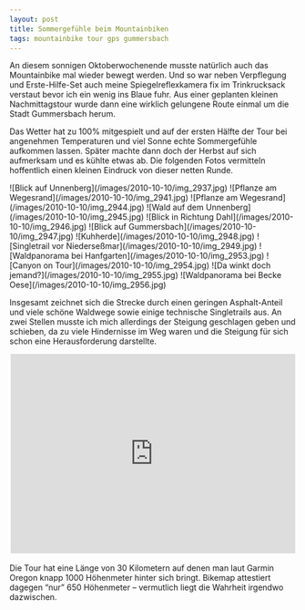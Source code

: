 ```yaml
---
layout: post
title: Sommergefühle beim Mountainbiken
tags: mountainbike tour gps gummersbach
---
```


An diesem sonnigen Oktoberwochenende musste natürlich auch das Mountainbike mal wieder bewegt werden. Und so war neben Verpflegung und Erste-Hilfe-Set auch meine Spiegelreflexkamera fix im Trinkrucksack verstaut bevor ich ein wenig ins Blaue fuhr. Aus einer geplanten kleinen Nachmittagstour wurde dann eine wirklich gelungene Route einmal um die Stadt Gummersbach herum.

Das Wetter hat zu 100% mitgespielt und auf der ersten Hälfte der Tour bei angenehmen Temperaturen und viel Sonne echte Sommergefühle aufkommen lassen. Später machte dann doch der Herbst auf sich aufmerksam und es kühlte etwas ab. Die folgenden Fotos vermitteln hoffentlich einen kleinen Eindruck von dieser netten Runde.

<div class="gallery" markdown="1">
![Blick auf Unnenberg](/images/2010-10-10/img_2937.jpg)
![Pflanze am Wegesrand](/images/2010-10-10/img_2941.jpg)
![Pflanze am Wegesrand](/images/2010-10-10/img_2944.jpg)
![Wald auf dem Unnenberg](/images/2010-10-10/img_2945.jpg)
![Blick in Richtung Dahl](/images/2010-10-10/img_2946.jpg)
![Blick auf Gummersbach](/images/2010-10-10/img_2947.jpg)
![Kuhherde](/images/2010-10-10/img_2948.jpg)
![Singletrail vor Niederseßmar](/images/2010-10-10/img_2949.jpg)
![Waldpanorama bei Hanfgarten](/images/2010-10-10/img_2953.jpg)
![Canyon on Tour](/images/2010-10-10/img_2954.jpg)
![Da winkt doch jemand?](/images/2010-10-10/img_2955.jpg)
![Waldpanorama bei Becke Oese](/images/2010-10-10/img_2956.jpg)
</div>

Insgesamt zeichnet sich die Strecke durch einen geringen Asphalt-Anteil und viele schöne Waldwege sowie einige technische Singletrails aus. An zwei Stellen musste ich mich allerdings der Steigung geschlagen geben und schieben, da zu viele Hindernisse im Weg waren und die Steigung für sich schon eine Herausforderung darstellte.

<div style="max-width: 500px; margin: 10px auto;"><iframe width="500" height="350" border="0" src="http://www.bikemap.net/route/726526/widget?width=500&amp;height=350&amp;extended=false&amp;maptype=2&amp;unit=km&amp;redirect=no&amp;distance_markers=always" frameborder="0" marginheight="0" marginwidth="0" scrolling="no">&nbsp;</iframe></div>

Die Tour hat eine Länge von 30 Kilometern auf denen man laut Garmin Oregon knapp 1000 Höhenmeter hinter sich bringt. Bikemap attestiert dagegen “nur” 650 Höhenmeter – vermutlich liegt die Wahrheit irgendwo dazwischen.
